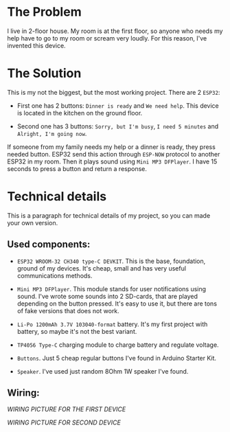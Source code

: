 # The Problem
I live in 2-floor house. My room is at the first floor, so anyone who needs my help have to go to my room or scream very loudly. For this reason, I've invented this device.

# The Solution
This is my not the biggest, but the most working project. There are 2 `ESP32`:

- First one has 2 buttons: `Dinner is ready` and `We need help`. This device is located in the kitchen on the ground floor.

- Second one has 3 buttons: `Sorry, but I'm busy`, `I need 5 minutes` and `Alright, I'm going now`.

If someone from my family needs my help or a dinner is ready, they press needed button. ESP32 send this action through `ESP-NOW` protocol to another ESP32 in my room. Then it plays sound using `Mini MP3 DFPlayer`. I have 15 seconds to press a button and return a response.

# Technical details
This is a paragraph for technical details of my project, so you can made your own version.

## Used components:
- `ESP32 WROOM-32 CH340 type-C DEVKIT`. This is the base, foundation, ground of my devices. It's cheap, small and has very useful communications methods.

- `Mini MP3 DFPlayer`. This module stands for user notifications using sound. I've wrote some sounds into 2 SD-cards, that are played depending on the button pressed. It's easy to use it, but there are tons of fake versions that does not work.

- `Li-Po 1200mAh 3.7V 103040-format` battery. It's my first project with battery, so maybe it's not the best variant.

- `TP4056 Type-C` charging module to charge battery and regulate voltage.

- `Buttons`. Just 5 cheap regular buttons I've found in Arduino Starter Kit.

- `Speaker`. I've used just random 8Ohm 1W speaker I've found.

## Wiring:

*WIRING PICTURE FOR THE FIRST DEVICE*

*WIRING PICTURE FOR SECOND DEVICE*